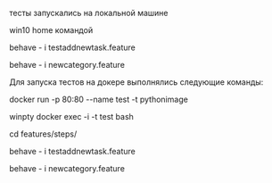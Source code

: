 тесты запускались на локальной машине 

win10 home командой 

behave - i testaddnewtask.feature

behave - i newcategory.feature


Для запуска тестов на докере выполнялись следующие команды:

docker run -p 80:80 --name test -t pythonimage

winpty docker exec -i -t test bash

cd features/steps/

behave - i testaddnewtask.feature

behave - i newcategory.feature
